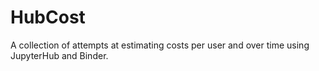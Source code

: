 # HubCost

A collection of attempts at estimating costs per user and over time
using JupyterHub and Binder.